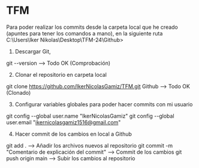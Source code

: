 # TFM

Para poder realizar los commits desde la carpeta local que he creado (apuntes para tener los comandos a mano), en la siguiente ruta C:\Users\Iker Nikolas\Desktop\TFM-24\Github>

1. Descargar Git, 

git --version --> Todo OK (Comprobación)


2. Clonar el repositorio en carpeta local  

git clone https://github.com/IkerNicolasGamiz/TFM.git Github --> Todo OK (Clonado)

3. Configurar variables globales para poder hacer commits con mi usuario

git config --global user.name "IkerNicolasGamiz" 
git config --global user.email "ikernicolasgamiz1516@gmail.com"

4. Hacer commit de los cambios en local a Github

git add . --> Añadir los archivos nuevos al repositorio
git commit -m "Comentario de explicación del commit" --> Commit de los cambios
git push origin main -->  Subir los cambios al repositorio

